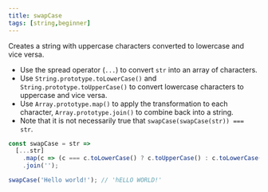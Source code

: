 ```yaml
---
title: swapCase
tags: [string,beginner]
---
```


Creates a string with uppercase characters converted to lowercase and vice versa.

- Use the spread operator (`...`) to convert `str` into an array of characters.
- Use `String.prototype.toLowerCase()` and `String.prototype.toUpperCase()` to convert lowercase characters to uppercase and vice versa.
- Use `Array.prototype.map()` to apply the transformation to each character, `Array.prototype.join()` to combine back into a string.
- Note that it is not necessarily true that `swapCase(swapCase(str)) === str`.

```js
const swapCase = str =>
  [...str]
    .map(c => (c === c.toLowerCase() ? c.toUpperCase() : c.toLowerCase()))
    .join('');
```

```js
swapCase('Hello world!'); // 'hELLO WORLD!'
```
